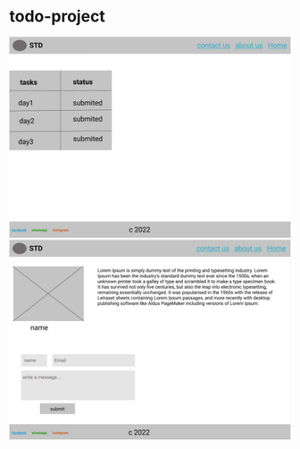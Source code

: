 # todo-project
![homewireframe](./assets/homewireframe.png)
![aboutwireframe](./assets/aboutwireframe.png)
